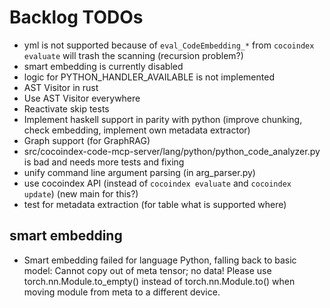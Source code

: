 # Backlog TODOs

* yml is not supported because of `eval_CodeEmbedding_*`
  from `cocoindex evaluate` will trash the scanning (recursion problem?)
* smart embedding is currently disabled
* logic for PYTHON_HANDLER_AVAILABLE is not implemented
* AST Visitor in rust
* Use AST Visitor everywhere
* Reactivate skip tests
* Implement haskell support in parity with python
  (improve chunking, check embedding, implement own metadata extractor)
* Graph support (for GraphRAG)
* src/cocoindex-code-mcp-server/lang/python/python_code_analyzer.py is bad
  and needs more tests and fixing
* unify command line argument parsing (in arg_parser.py)
* use cocoindex API (instead of `cocoindex evaluate` and `cocoindex update`)
  (new main for this?)
* test for metadata extraction (for table what is supported where)

## smart embedding

* Smart embedding failed for language Python, falling back to basic model: Cannot copy out of meta tensor; no data! Please use torch.nn.Module.to_empty() instead of torch.nn.Module.to() when moving module from meta to a different device.

